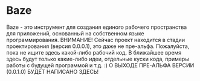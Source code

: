 Baze
====

Baze - это инструмент для создания единого рабочего пространства для приложений, основанный на собственном языке программирования.
ВНИМАНИЕ! Сейчас проект находится в стадии проектирования (версия 0.0.0.1), это даже не пре-альфа. Пожалуйста, пока не ищите здесь какой-либо рабочий код. В ближайшее время здесь будут только какие-либо идеи, отдельные куски кода, примеры работы с будущей программой и т.д. :)
О ВЫХОДЕ ПРЕ-АЛЬФА ВЕРСИИ (0.0.1.0) БУДЕТ НАПИСАНО ЗДЕСЬ!
